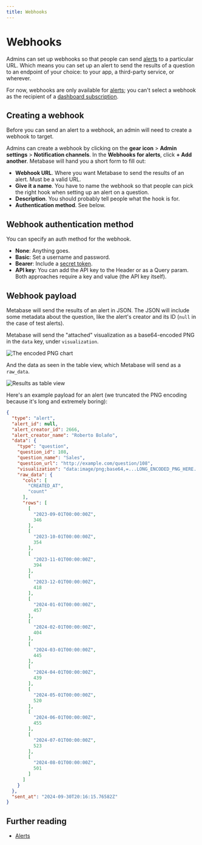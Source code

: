 ```yaml
---
title: Webhooks
---
```


# Webhooks

Admins can set up webhooks so that people can send [alerts](../questions/alerts.md) to a particular URL. Which means you can set up an alert to send the results of a question to an endpoint of your choice: to your app, a third-party service, or wherever.

For now, webhooks are only available for [alerts](../questions/alerts.md); you can't select a webhook as the recipient of a [dashboard subscription](../dashboards/subscriptions.md).

## Creating a webhook

Before you can send an alert to a webhook, an admin will need to create a webhook to target.

Admins can create a webhook by clicking on the **gear icon** > **Admin settings** > **Notification channels**. In the **Webhooks for alerts**, click **+ Add another**. Metabase will hand you a short form to fill out:

- **Webhook URL**. Where you want Metabase to send the results of an alert. Must be a valid URL.
- **Give it a name**. You have to name the webhook so that people can pick the right hook when setting up an alert on a question.
- **Description**. You should probably tell people what the hook is for.
- **Authentication method**. See below.

## Webhook authentication method

You can specify an auth method for the webhook.

- **None**: Anything goes.
- **Basic**: Set a username and password.
- **Bearer**: Include a [secret token](https://datatracker.ietf.org/doc/html/rfc6750).
- **API key**: You can add the API key to the Header or as a Query param. Both approaches require a key and value (the API key itself).

## Webhook payload

Metabase will send the results of an alert in JSON. The JSON will include some metadata about the question, like the alert's creator and its ID (`null` in the case of test alerts).

Metabase will send the "attached" visualization as a base64-encoded PNG in the `data` key, under `visualization`.

![The encoded PNG chart](../images/payload-chart.png)

And the data as seen in the table view, which Metabase will send as a `raw_data`.

![Results as table view](../images/table-view.png)

Here's an example payload for an alert (we truncated the PNG encoding because it's long and extremely boring):

```JSON
{
  "type": "alert",
  "alert_id": null,
  "alert_creator_id": 2666,
  "alert_creator_name": "Roberto Bolaño",
  "data": {
    "type": "question",
    "question_id": 108,
    "question_name": "Sales",
    "question_url": "http://example.com/question/108",
    "visualization": "data:image/png;base64,=...LONG_ENCODED_PNG_HERE...",
    "raw_data": {
      "cols": [
        "CREATED_AT",
        "count"
      ],
      "rows": [
        [
          "2023-09-01T00:00:00Z",
          346
        ],
        [
          "2023-10-01T00:00:00Z",
          354
        ],
        [
          "2023-11-01T00:00:00Z",
          394
        ],
        [
          "2023-12-01T00:00:00Z",
          418
        ],
        [
          "2024-01-01T00:00:00Z",
          457
        ],
        [
          "2024-02-01T00:00:00Z",
          404
        ],
        [
          "2024-03-01T00:00:00Z",
          445
        ],
        [
          "2024-04-01T00:00:00Z",
          439
        ],
        [
          "2024-05-01T00:00:00Z",
          520
        ],
        [
          "2024-06-01T00:00:00Z",
          455
        ],
        [
          "2024-07-01T00:00:00Z",
          523
        ],
        [
          "2024-08-01T00:00:00Z",
          501
        ]
      ]
    }
  },
  "sent_at": "2024-09-30T20:16:15.76582Z"
}
```

## Further reading

- [Alerts](../questions/alerts.md)

